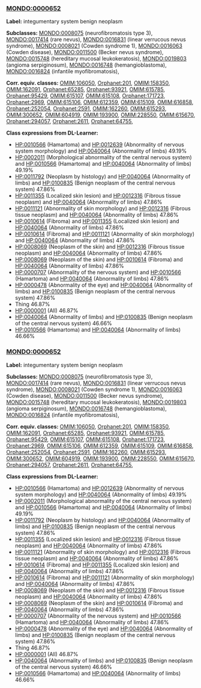 
### [MONDO:0000652](http://purl.obolibrary.org/obo/MONDO_0000652)
**Label:** integumentary system benign neoplasm

**Subclasses:** [MONDO:0008075](http://purl.obolibrary.org/obo/MONDO_0008075) (neurofibromatosis type 3), [MONDO:0017414](http://purl.obolibrary.org/obo/MONDO_0017414) (rare nevus), [MONDO:0016831](http://purl.obolibrary.org/obo/MONDO_0016831) (linear verrucous nevus syndrome), [MONDO:0008021](http://purl.obolibrary.org/obo/MONDO_0008021) (Cowden syndrome 1), [MONDO:0016063](http://purl.obolibrary.org/obo/MONDO_0016063) (Cowden disease), [MONDO:0011500](http://purl.obolibrary.org/obo/MONDO_0011500) (Becker nevus syndrome), [MONDO:0015748](http://purl.obolibrary.org/obo/MONDO_0015748) (hereditary mucosal leukokeratosis), [MONDO:0019803](http://purl.obolibrary.org/obo/MONDO_0019803) (angioma serpiginosum), [MONDO:0016748](http://purl.obolibrary.org/obo/MONDO_0016748) (hemangioblastoma), [MONDO:0016824](http://purl.obolibrary.org/obo/MONDO_0016824) (infantile myofibromatosis), 

**Corr. equiv. classes:** [OMIM:106050](http://purl.obolibrary.org/obo/OMIM_106050), [Orphanet:201](http://www.orpha.net/ORDO/Orphanet_201), [OMIM:158350](http://purl.obolibrary.org/obo/OMIM_158350), [OMIM:162091](http://purl.obolibrary.org/obo/OMIM_162091), [Orphanet:65285](http://www.orpha.net/ORDO/Orphanet_65285), [Orphanet:93921](http://www.orpha.net/ORDO/Orphanet_93921), [OMIM:615785](http://purl.obolibrary.org/obo/OMIM_615785), [Orphanet:95429](http://www.orpha.net/ORDO/Orphanet_95429), [OMIM:615107](http://purl.obolibrary.org/obo/OMIM_615107), [OMIM:615108](http://purl.obolibrary.org/obo/OMIM_615108), [Orphanet:171723](http://www.orpha.net/ORDO/Orphanet_171723), [Orphanet:2969](http://www.orpha.net/ORDO/Orphanet_2969), [OMIM:615106](http://purl.obolibrary.org/obo/OMIM_615106), [OMIM:612359](http://purl.obolibrary.org/obo/OMIM_612359), [OMIM:615109](http://purl.obolibrary.org/obo/OMIM_615109), [OMIM:616858](http://purl.obolibrary.org/obo/OMIM_616858), [Orphanet:252054](http://www.orpha.net/ORDO/Orphanet_252054), [Orphanet:2591](http://www.orpha.net/ORDO/Orphanet_2591), [OMIM:162260](http://purl.obolibrary.org/obo/OMIM_162260), [OMIM:615293](http://purl.obolibrary.org/obo/OMIM_615293), [OMIM:300652](http://purl.obolibrary.org/obo/OMIM_300652), [OMIM:604919](http://purl.obolibrary.org/obo/OMIM_604919), [OMIM:193900](http://purl.obolibrary.org/obo/OMIM_193900), [OMIM:228550](http://purl.obolibrary.org/obo/OMIM_228550), [OMIM:615670](http://purl.obolibrary.org/obo/OMIM_615670), [Orphanet:294057](http://www.orpha.net/ORDO/Orphanet_294057), [Orphanet:2611](http://www.orpha.net/ORDO/Orphanet_2611), [Orphanet:64755](http://www.orpha.net/ORDO/Orphanet_64755), 

**Class expressions from DL-Learner:**

- [HP:0010566](http://purl.obolibrary.org/obo/HP_0010566) (Hamartoma) and [HP:0012639](http://purl.obolibrary.org/obo/HP_0012639) (Abnormality of nervous system morphology) and [HP:0040064](http://purl.obolibrary.org/obo/HP_0040064) (Abnormality of limbs) 49.19%
- [HP:0002011](http://purl.obolibrary.org/obo/HP_0002011) (Morphological abnormality of the central nervous system) and [HP:0010566](http://purl.obolibrary.org/obo/HP_0010566) (Hamartoma) and [HP:0040064](http://purl.obolibrary.org/obo/HP_0040064) (Abnormality of limbs) 49.19%
- [HP:0011792](http://purl.obolibrary.org/obo/HP_0011792) (Neoplasm by histology) and [HP:0040064](http://purl.obolibrary.org/obo/HP_0040064) (Abnormality of limbs) and [HP:0100835](http://purl.obolibrary.org/obo/HP_0100835) (Benign neoplasm of the central nervous system) 47.86%
- [HP:0011355](http://purl.obolibrary.org/obo/HP_0011355) (Localized skin lesion) and [HP:0012316](http://purl.obolibrary.org/obo/HP_0012316) (Fibrous tissue neoplasm) and [HP:0040064](http://purl.obolibrary.org/obo/HP_0040064) (Abnormality of limbs) 47.86%
- [HP:0011121](http://purl.obolibrary.org/obo/HP_0011121) (Abnormality of skin morphology) and [HP:0012316](http://purl.obolibrary.org/obo/HP_0012316) (Fibrous tissue neoplasm) and [HP:0040064](http://purl.obolibrary.org/obo/HP_0040064) (Abnormality of limbs) 47.86%
- [HP:0010614](http://purl.obolibrary.org/obo/HP_0010614) (Fibroma) and [HP:0011355](http://purl.obolibrary.org/obo/HP_0011355) (Localized skin lesion) and [HP:0040064](http://purl.obolibrary.org/obo/HP_0040064) (Abnormality of limbs) 47.86%
- [HP:0010614](http://purl.obolibrary.org/obo/HP_0010614) (Fibroma) and [HP:0011121](http://purl.obolibrary.org/obo/HP_0011121) (Abnormality of skin morphology) and [HP:0040064](http://purl.obolibrary.org/obo/HP_0040064) (Abnormality of limbs) 47.86%
- [HP:0008069](http://purl.obolibrary.org/obo/HP_0008069) (Neoplasm of the skin) and [HP:0012316](http://purl.obolibrary.org/obo/HP_0012316) (Fibrous tissue neoplasm) and [HP:0040064](http://purl.obolibrary.org/obo/HP_0040064) (Abnormality of limbs) 47.86%
- [HP:0008069](http://purl.obolibrary.org/obo/HP_0008069) (Neoplasm of the skin) and [HP:0010614](http://purl.obolibrary.org/obo/HP_0010614) (Fibroma) and [HP:0040064](http://purl.obolibrary.org/obo/HP_0040064) (Abnormality of limbs) 47.86%
- [HP:0000707](http://purl.obolibrary.org/obo/HP_0000707) (Abnormality of the nervous system) and [HP:0010566](http://purl.obolibrary.org/obo/HP_0010566) (Hamartoma) and [HP:0040064](http://purl.obolibrary.org/obo/HP_0040064) (Abnormality of limbs) 47.86%
- [HP:0000478](http://purl.obolibrary.org/obo/HP_0000478) (Abnormality of the eye) and [HP:0040064](http://purl.obolibrary.org/obo/HP_0040064) (Abnormality of limbs) and [HP:0100835](http://purl.obolibrary.org/obo/HP_0100835) (Benign neoplasm of the central nervous system) 47.86%
- Thing 46.87%
- [HP:0000001](http://purl.obolibrary.org/obo/HP_0000001) (All) 46.87%
- [HP:0040064](http://purl.obolibrary.org/obo/HP_0040064) (Abnormality of limbs) and [HP:0100835](http://purl.obolibrary.org/obo/HP_0100835) (Benign neoplasm of the central nervous system) 46.66%
- [HP:0010566](http://purl.obolibrary.org/obo/HP_0010566) (Hamartoma) and [HP:0040064](http://purl.obolibrary.org/obo/HP_0040064) (Abnormality of limbs) 46.66%



### [MONDO:0000652](http://purl.obolibrary.org/obo/MONDO_0000652)
**Label:** integumentary system benign neoplasm

**Subclasses:** [MONDO:0008075](http://purl.obolibrary.org/obo/MONDO_0008075) (neurofibromatosis type 3), [MONDO:0017414](http://purl.obolibrary.org/obo/MONDO_0017414) (rare nevus), [MONDO:0016831](http://purl.obolibrary.org/obo/MONDO_0016831) (linear verrucous nevus syndrome), [MONDO:0008021](http://purl.obolibrary.org/obo/MONDO_0008021) (Cowden syndrome 1), [MONDO:0016063](http://purl.obolibrary.org/obo/MONDO_0016063) (Cowden disease), [MONDO:0011500](http://purl.obolibrary.org/obo/MONDO_0011500) (Becker nevus syndrome), [MONDO:0015748](http://purl.obolibrary.org/obo/MONDO_0015748) (hereditary mucosal leukokeratosis), [MONDO:0019803](http://purl.obolibrary.org/obo/MONDO_0019803) (angioma serpiginosum), [MONDO:0016748](http://purl.obolibrary.org/obo/MONDO_0016748) (hemangioblastoma), [MONDO:0016824](http://purl.obolibrary.org/obo/MONDO_0016824) (infantile myofibromatosis), 

**Corr. equiv. classes:** [OMIM:106050](http://purl.obolibrary.org/obo/OMIM_106050), [Orphanet:201](http://www.orpha.net/ORDO/Orphanet_201), [OMIM:158350](http://purl.obolibrary.org/obo/OMIM_158350), [OMIM:162091](http://purl.obolibrary.org/obo/OMIM_162091), [Orphanet:65285](http://www.orpha.net/ORDO/Orphanet_65285), [Orphanet:93921](http://www.orpha.net/ORDO/Orphanet_93921), [OMIM:615785](http://purl.obolibrary.org/obo/OMIM_615785), [Orphanet:95429](http://www.orpha.net/ORDO/Orphanet_95429), [OMIM:615107](http://purl.obolibrary.org/obo/OMIM_615107), [OMIM:615108](http://purl.obolibrary.org/obo/OMIM_615108), [Orphanet:171723](http://www.orpha.net/ORDO/Orphanet_171723), [Orphanet:2969](http://www.orpha.net/ORDO/Orphanet_2969), [OMIM:615106](http://purl.obolibrary.org/obo/OMIM_615106), [OMIM:612359](http://purl.obolibrary.org/obo/OMIM_612359), [OMIM:615109](http://purl.obolibrary.org/obo/OMIM_615109), [OMIM:616858](http://purl.obolibrary.org/obo/OMIM_616858), [Orphanet:252054](http://www.orpha.net/ORDO/Orphanet_252054), [Orphanet:2591](http://www.orpha.net/ORDO/Orphanet_2591), [OMIM:162260](http://purl.obolibrary.org/obo/OMIM_162260), [OMIM:615293](http://purl.obolibrary.org/obo/OMIM_615293), [OMIM:300652](http://purl.obolibrary.org/obo/OMIM_300652), [OMIM:604919](http://purl.obolibrary.org/obo/OMIM_604919), [OMIM:193900](http://purl.obolibrary.org/obo/OMIM_193900), [OMIM:228550](http://purl.obolibrary.org/obo/OMIM_228550), [OMIM:615670](http://purl.obolibrary.org/obo/OMIM_615670), [Orphanet:294057](http://www.orpha.net/ORDO/Orphanet_294057), [Orphanet:2611](http://www.orpha.net/ORDO/Orphanet_2611), [Orphanet:64755](http://www.orpha.net/ORDO/Orphanet_64755), 

**Class expressions from DL-Learner:**

- [HP:0010566](http://purl.obolibrary.org/obo/HP_0010566) (Hamartoma) and [HP:0012639](http://purl.obolibrary.org/obo/HP_0012639) (Abnormality of nervous system morphology) and [HP:0040064](http://purl.obolibrary.org/obo/HP_0040064) (Abnormality of limbs) 49.19%
- [HP:0002011](http://purl.obolibrary.org/obo/HP_0002011) (Morphological abnormality of the central nervous system) and [HP:0010566](http://purl.obolibrary.org/obo/HP_0010566) (Hamartoma) and [HP:0040064](http://purl.obolibrary.org/obo/HP_0040064) (Abnormality of limbs) 49.19%
- [HP:0011792](http://purl.obolibrary.org/obo/HP_0011792) (Neoplasm by histology) and [HP:0040064](http://purl.obolibrary.org/obo/HP_0040064) (Abnormality of limbs) and [HP:0100835](http://purl.obolibrary.org/obo/HP_0100835) (Benign neoplasm of the central nervous system) 47.86%
- [HP:0011355](http://purl.obolibrary.org/obo/HP_0011355) (Localized skin lesion) and [HP:0012316](http://purl.obolibrary.org/obo/HP_0012316) (Fibrous tissue neoplasm) and [HP:0040064](http://purl.obolibrary.org/obo/HP_0040064) (Abnormality of limbs) 47.86%
- [HP:0011121](http://purl.obolibrary.org/obo/HP_0011121) (Abnormality of skin morphology) and [HP:0012316](http://purl.obolibrary.org/obo/HP_0012316) (Fibrous tissue neoplasm) and [HP:0040064](http://purl.obolibrary.org/obo/HP_0040064) (Abnormality of limbs) 47.86%
- [HP:0010614](http://purl.obolibrary.org/obo/HP_0010614) (Fibroma) and [HP:0011355](http://purl.obolibrary.org/obo/HP_0011355) (Localized skin lesion) and [HP:0040064](http://purl.obolibrary.org/obo/HP_0040064) (Abnormality of limbs) 47.86%
- [HP:0010614](http://purl.obolibrary.org/obo/HP_0010614) (Fibroma) and [HP:0011121](http://purl.obolibrary.org/obo/HP_0011121) (Abnormality of skin morphology) and [HP:0040064](http://purl.obolibrary.org/obo/HP_0040064) (Abnormality of limbs) 47.86%
- [HP:0008069](http://purl.obolibrary.org/obo/HP_0008069) (Neoplasm of the skin) and [HP:0012316](http://purl.obolibrary.org/obo/HP_0012316) (Fibrous tissue neoplasm) and [HP:0040064](http://purl.obolibrary.org/obo/HP_0040064) (Abnormality of limbs) 47.86%
- [HP:0008069](http://purl.obolibrary.org/obo/HP_0008069) (Neoplasm of the skin) and [HP:0010614](http://purl.obolibrary.org/obo/HP_0010614) (Fibroma) and [HP:0040064](http://purl.obolibrary.org/obo/HP_0040064) (Abnormality of limbs) 47.86%
- [HP:0000707](http://purl.obolibrary.org/obo/HP_0000707) (Abnormality of the nervous system) and [HP:0010566](http://purl.obolibrary.org/obo/HP_0010566) (Hamartoma) and [HP:0040064](http://purl.obolibrary.org/obo/HP_0040064) (Abnormality of limbs) 47.86%
- [HP:0000478](http://purl.obolibrary.org/obo/HP_0000478) (Abnormality of the eye) and [HP:0040064](http://purl.obolibrary.org/obo/HP_0040064) (Abnormality of limbs) and [HP:0100835](http://purl.obolibrary.org/obo/HP_0100835) (Benign neoplasm of the central nervous system) 47.86%
- Thing 46.87%
- [HP:0000001](http://purl.obolibrary.org/obo/HP_0000001) (All) 46.87%
- [HP:0040064](http://purl.obolibrary.org/obo/HP_0040064) (Abnormality of limbs) and [HP:0100835](http://purl.obolibrary.org/obo/HP_0100835) (Benign neoplasm of the central nervous system) 46.66%
- [HP:0010566](http://purl.obolibrary.org/obo/HP_0010566) (Hamartoma) and [HP:0040064](http://purl.obolibrary.org/obo/HP_0040064) (Abnormality of limbs) 46.66%


